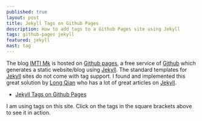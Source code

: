 ```yaml
---
published: true
layout: post
title: Jekyll Tags on Github Pages
description: How to add tags to a Github Pages site using Jekyll
tags: github-pages jekyll
featured: jekyll
mast: tag
---
```


The blog [IMTI Mk](https://mk.imti.co) is hosted on [Github pages], a free service of [Github] which generates a static website/blog using [Jekyll]. The standard templates for [Jekyll] sites do not come with tag support. I found and implemented this great solution by [Long Qian](http://longqian.me/) who has a lot of great articles on [Jekyll].

- [Jekyll Tags on Github Pages](http://longqian.me/2017/02/09/github-jekyll-tag/)

I am using tags on this site. Click on the tags in the square brackets above to see it in action.

[Github]: http://github.com/cjimti
[Github pages]: https://pages.github.com/
[Jekyll]: https://jekyllrb.com/
